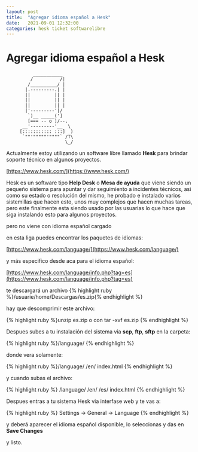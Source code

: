 ```yaml
---
layout: post
title:  "Agregar idioma español a Hesk"
date:   2021-09-01 12:32:00
categories: hesk ticket softwarelibre
---
```


# Agregar idioma español a Hesk

              ___________
             /          /|
            /__________/ |
           |.---------.| |
           ||         || |
           ||         || |
           ||         || |
           |'---------'|/
            `)__ _____(']
            [=== -- o ]/--.
          __'---------'__  \
         [::::::::::: :::]  )
          `""'"""""'""""` /T\
                          \_/

Actualmente estoy utilizando un software libre llamado **Hesk** para brindar soporte técnico en algunos proyectos.

[https://www.hesk.com/](https://www.hesk.com/)

Hesk es un software tipo **Help Desk** o **Mesa de ayuda** que viene siendo un pequeño sistema para apuntar y dar seguimiento a incidentes técnicos, asi como su estado o resolución del mismo, he probado e instalado varios sistemillas que hacen esto, unos muy complejos que hacen muchas tareas, pero este finalmente esta siendo usado por las usuarias lo que hace que siga instalando esto para algunos proyectos.

pero no viene con idioma español cargado

en esta liga puedes encontrar los paquetes de idiomas:

[https://www.hesk.com/language/](https://www.hesk.com/language/)

y más especifico desde aca para el idioma español:

[https://www.hesk.com/language/info.php?tag=es](https://www.hesk.com/language/info.php?tag=es)

te descargará un archivo {% highlight ruby %}/usuarie/home/Descargas/es.zip{% endhighlight %}

hay que descomprimir este archivo:

{% highlight ruby %}unzip es.zip  o con tar -xvf es.zip {% endhighlight %}

Despues subes a tu instalación del sistema via **scp**, **ftp**, **sftp** en la carpeta:

{% highlight ruby %}/language/ {% endhighlight %}

donde vera solamente:

{% highlight ruby %}/language/
/en/
index.html
{% endhighlight %}

y cuando subas el archivo:

{% highlight ruby %}
/language/
/en/
/es/
index.html 
{% endhighlight %}

Despues entras a tu sistema Hesk via interfase web y te vas a:

{% highlight ruby %}
Settings
 -> General
  -> Language
{% endhighlight %}

y deberá aparecer el idioma español disponible, lo seleccionas y das en **Save Changes**

y listo.
